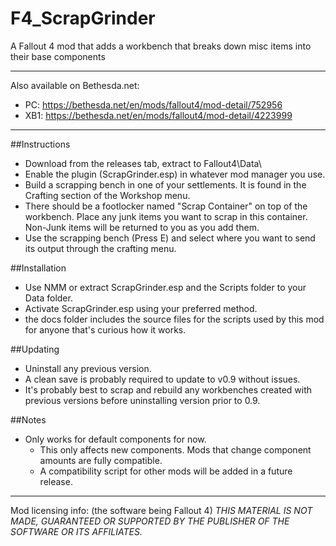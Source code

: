 # F4_ScrapGrinder

A Fallout 4 mod that adds a workbench that breaks down misc items into their base components

-------------------------------------------------------------------------------------------------------

Also available on Bethesda.net:
- PC: https://bethesda.net/en/mods/fallout4/mod-detail/752956
- XB1: https://bethesda.net/en/mods/fallout4/mod-detail/4223999

-------------------------------------------------------------------------------------------------------

##Instructions

- Download from the releases tab, extract to Fallout4\\Data\\
- Enable the plugin (ScrapGrinder.esp) in whatever mod manager you use.
- Build a scrapping bench in one of your settlements. It is found in the Crafting section of the Workshop menu.
- There should be a footlocker named "Scrap Container" on top of the workbench. Place any junk items you want to scrap in this container.
    Non-Junk items will be returned to you as you add them.
- Use the scrapping bench (Press E) and select where you want to send its output through the crafting menu.


##Installation

- Use NMM or extract ScrapGrinder.esp and the Scripts folder to your Data folder.
- Activate ScrapGrinder.esp using your preferred method.
- the docs folder includes the source files for the scripts used by this mod for anyone that's curious how it works.


##Updating

- Uninstall any previous version.
- A clean save is probably required to update to v0.9 without issues.
- It's probably best to scrap and rebuild any workbenches created with previous versions before uninstalling version prior to 0.9.


##Notes

- Only works for default components for now.
    - This only affects new components. Mods that change component amounts are fully compatible.
    - A compatibility script for other mods will be added in a future release.


-------------------------------------------------------------------------------------------------------
Mod licensing info: (the software being Fallout 4)
*THIS MATERIAL IS NOT MADE, GUARANTEED OR SUPPORTED BY THE PUBLISHER OF THE SOFTWARE OR ITS AFFILIATES.*